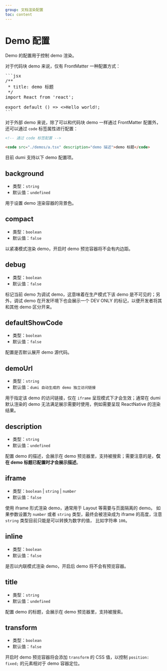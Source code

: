 ```yaml
---
group: 文档渲染配置
toc: content
---
```


# Demo 配置

Demo 的配置用于控制 demo 渲染。

对于代码块 demo 来说，仅有 FrontMatter 一种配置方式：

<pre>
```jsx
/**
 * title: demo 标题
 */
import React from 'react';

export default () => <>Hello world!</>;
```
</pre>

对于外部 demo 来说，除了可以和代码块 demo 一样通过 FrontMatter 配置外，还可以通过 `code` 标签属性进行配置：

```md
<!-- 通过 code 标签配置 -->

<code src="./demos/a.tsx" description="demo 描述">demo 标题</code>
```

目前 dumi 支持以下 demo 配置项。

## background

- 类型：`string`
- 默认值：`undefined`

用于设置 demo 渲染容器的背景色。

## compact

- 类型：`boolean`
- 默认值：`false`

以紧凑模式渲染 demo，开启时 demo 预览容器将不会有内边距。

## debug

- 类型：`boolean`
- 默认值：`false`

标记当前 demo 为调试 demo，这意味着在生产模式下该 demo 是不可见的；另外，调试 demo 在开发环境下也会展示一个 DEV ONLY 的标记，以便开发者将其和其他 demo 区分开来。

## defaultShowCode

- 类型：`boolean`
- 默认值：`false`

配置是否默认展开 demo 源代码。

## demoUrl

- 类型：`string`
- 默认值：`dumi 自动生成的 demo 独立访问链接`

用于指定该 demo 的访问链接，仅在 `iframe` 呈现模式下才会生效；通常在 dumi 默认渲染的 demo 无法满足展示需要时使用，例如需要呈现 ReactNative 的渲染结果。

## description

- 类型：`string`
- 默认值：`undefined`

配置 demo 的描述，会展示在 demo 预览器里，支持被搜索；需要注意的是，**仅在 demo 标题已配置时才会展示描述**。

## iframe

- 类型：`boolean` | `string` | `number`
- 默认值：`false`

使用 iframe 形式渲染 demo，通常用于 Layout 等需要与页面隔离的 demo。 如果参数设置为 `number` 或者 `string` 类型，最终会被渲染成为 iframe 的高度，注意 `string` 类型目前只能是可以转换为数字的值， 比如字符串 `100`。

## inline

- 类型：`boolean`
- 默认值：`false`

是否以内联模式渲染 demo，开启后 demo 将不会有预览容器。

## title

- 类型：`string`
- 默认值：`undefined`

配置 demo 的标题，会展示在 demo 预览器里，支持被搜索。

## transform

- 类型：`boolean`
- 默认值：`false`

开启时 demo 预览容器将会添加 `transform` 的 CSS 值，以控制 `position: fixed;` 的元素相对于 demo 容器定位。
